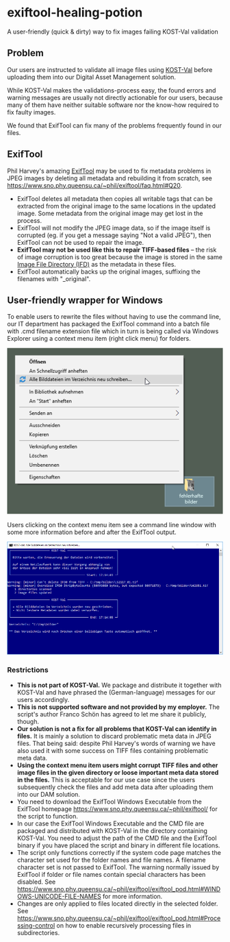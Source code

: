 # exiftool-healing-potion
A user-friendly (quick &amp; dirty) way to fix images failing KOST-Val validation

## Problem

Our users are instructed to validate all image files using [KOST-Val](https://github.com/KOST-CECO/KOST-Val) before uploading them into our Digital Asset Management solution.

While KOST-Val makes the validations-process easy, the found errors and warning messages are usually not directly actionable for our users, because many of them have neither suitable software nor the know-how required to fix faulty images.

We found that ExifTool can fix many of the problems frequently found in our files.

## ExifTool

Phil Harvey's amazing [ExifTool](https://www.sno.phy.queensu.ca/~phil/exiftool/) may be used to fix metadata problems in JPEG images by deleting all metadata and rebuilding it from scratch, see https://www.sno.phy.queensu.ca/~phil/exiftool/faq.html#Q20.

* ExifTool deletes all metadata then copies all writable tags that can be extracted from the original image to the same locations in the updated image. Some metadata from the original image may get lost in the process.
* ExifTool will not modify the JPEG image data, so if the image itself is corrupted (eg. if you get a message saying "Not a valid JPEG"), then ExifTool can not be used to repair the image.
* **ExifTool may not be used like this to repair TIFF-based files** – the risk of image corruption is too great because the image is stored in the same [Image File Directory (IFD)](https://archive.org/details/mac_Graphics_File_Formats_Second_Edition_1996/page/n913) as the metadata in these files.
* ExifTool automatically backs up the original images, suffixing the filenames with "_original".

## User-friendly wrapper for Windows

To enable users to rewrite the files without having to use the command line, our IT department has packaged the ExifTool command into a batch file with .cmd filename extension file which in turn is being called via Windows Explorer using a context menu item (right click menu) for folders.

![Screenshot of context menu item.](https://github.com/wadoli/exiftool-healing-potion/blob/master/img/kontextmenuerweiterung.png)

Users clicking on the context menu item see a command line window with some more information before and after the ExifTool output.

![Screenshot of sample output shown to users.](https://github.com/wadoli/exiftool-healing-potion/blob/master/img/beispieloutput.png)

### Restrictions

* **This is not part of KOST-Val.** We package and distribute it together with KOST-Val and have phrased the (German-language) messages for our users accordingly.
* **This is not supported software and not provided by my employer.** The script's author Franco Schön has agreed to let me share it publicly, though.
* **Our solution is not a fix for all problems that KOST-Val can identify in files.** It is mainly a solution to discard problematic meta data in JPEG files. That being said: despite Phil Harvey's words of warning we have also used it with some success on TIFF files containing problematic meta data.
* **Using the context menu item users might corrupt TIFF files and other image files in the given directory or loose important meta data stored in the files.** This is acceptable for our use case since the users subsequently check the files and add meta data after uploading them into our DAM solution.
* You need to download the ExifTool Windows Executable from the ExifTool homepage https://www.sno.phy.queensu.ca/~phil/exiftool/ for the script to function.
* In our case the ExifTool Windows Executable and the CMD file are packaged and distributed with KOST-Val in the directory containing KOST-Val. You need to adjust the path of the CMD file and the ExifTool binary if you have placed the script and binary in different file locations.
* The script only functions correctly if the system code page matches the character set used for the folder names and file names. A filename character set is not passed to ExifTool. The warning normally issued by ExifTool if folder or file names contain special characters has been disabled. See https://www.sno.phy.queensu.ca/~phil/exiftool/exiftool_pod.html#WINDOWS-UNICODE-FILE-NAMES for more information.
* Changes are only applied to files located directly in the selected folder. See https://www.sno.phy.queensu.ca/~phil/exiftool/exiftool_pod.html#Processing-control on how to enable recursively processing files in subdirectories.
